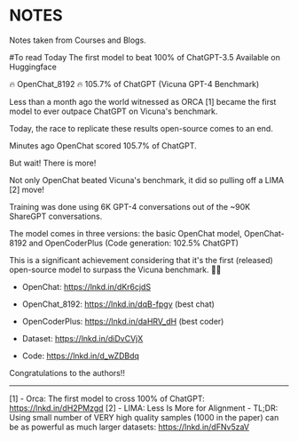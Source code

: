 # NOTES

Notes taken from Courses and Blogs.

#To read Today 
The first model to beat 100% of ChatGPT-3.5 
Available on Huggingface

🔥 OpenChat_8192 
🔥 105.7% of ChatGPT (Vicuna GPT-4 Benchmark)

Less than a month ago the world witnessed as ORCA [1] became the first model to ever outpace ChatGPT on Vicuna's benchmark.

Today, the race to replicate these results open-source comes to an end.

Minutes ago OpenChat scored 105.7% of ChatGPT.

But wait! There is more!

Not only OpenChat beated Vicuna's benchmark, it did so pulling off a LIMA [2] move!

Training was done using 6K GPT-4 conversations out of the ~90K ShareGPT conversations.

The model comes in three versions: the basic OpenChat model, OpenChat-8192 and OpenCoderPlus (Code generation: 102.5% ChatGPT)

This is a significant achievement considering that it's the first (released) open-source model to surpass the Vicuna benchmark. 🎉🎉

- OpenChat: https://lnkd.in/dKr6cjdS
- OpenChat_8192: https://lnkd.in/dqB-fpgy (best chat)
- OpenCoderPlus: https://lnkd.in/daHRV_dH (best coder)

- Dataset: https://lnkd.in/diDvCVjX

- Code: https://lnkd.in/d_wZDBdq

Congratulations to the authors!!

---

[1] - Orca: The first model to cross 100% of ChatGPT: https://lnkd.in/dH2PMzgd
[2] - LIMA: Less Is More for Alignment - TL;DR: Using small number of VERY high quality samples (1000 in the paper) can be as powerful as much larger datasets: https://lnkd.in/dFNv5zaV



